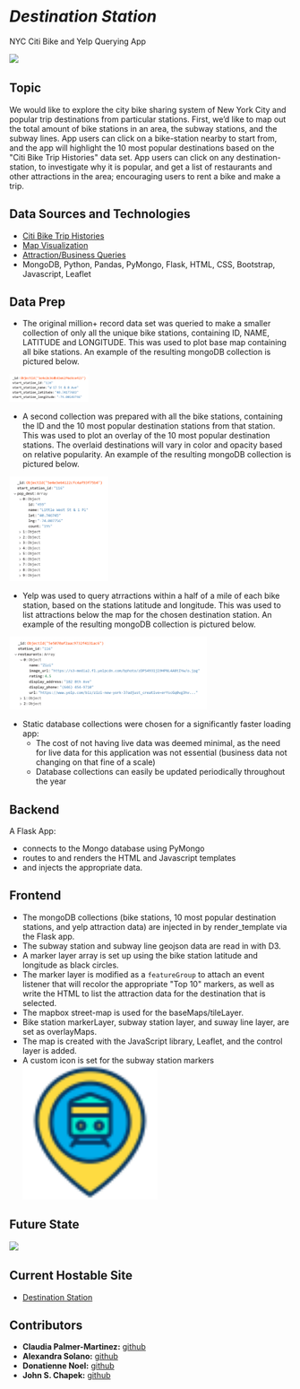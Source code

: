 # **_Destination Station_**  

NYC Citi Bike and Yelp Querying App  

<img src="static/images/Title_Slide.PNG" width="60%">  


## Topic  
We would like to explore the city bike sharing system of New York City and popular trip destinations from particular stations. First, we’d like to map out the total amount of bike stations in an area, the subway stations, and the subway lines. App users can click on a bike-station nearby to start from, and the app will highlight the 10 most popular destinations based on the "Citi Bike Trip Histories" data set. App users can click on any destination-station, to investigate why it is popular, and get a list of restaurants and other attractions in the area; encouraging users to rent a bike and make a trip.  


## Data Sources and Technologies  
* [Citi Bike Trip Histories](https://www.citibikenyc.com/system-data)  
* [Map Visualization](https://docs.mapbox.com/api/maps/)  
* [Attraction/Business Queries](https://www.yelp.com)  
* MongoDB, Python, Pandas, PyMongo, Flask, HTML, CSS, Bootstrap, Javascript, Leaflet  


## Data Prep  

* The original million+ record data set was queried to make a smaller collection of only all the unique bike stations, containing ID, NAME, LATITUDE and LONGITUDE. This was used to plot base map containing all bike stations. An example of the resulting mongoDB collection is pictured below.   
<img src="static/images/unique_stations.png" width="28%">  

* A second collection was prepared with all the bike stations, containing the ID and the 10 most popular destination stations from that station. This was used to plot an overlay of the 10 most popular destination stations. The overlaid destinations will vary in color and opacity based on relative popularity. An example of the resulting mongoDB collection is pictured below.  
<img src="static/images/popular_stations.png" width="35%">  

* Yelp was used to query atrractions within a half of a mile of each bike station, based on the stations latitude and longitude. This was used to list attractions below the map for the chosen destination station. An example of the resulting mongoDB collection is pictured below.  
<img src="static/images/attractions.png" width="70%">   

* Static database collections were chosen for a significantly faster loading app:  
	- The cost of not having live data was deemed minimal, as the need for live data for this application was not essential (business data not changing on that fine of a scale)  
	- Database collections can easily be updated periodically throughout the year  


## Backend  
A Flask App:  
* connects to the Mongo database using PyMongo  
* routes to and renders the HTML and Javascript templates    
* and injects the appropriate data.  


## Frontend
* The mongoDB collections (bike stations, 10 most popular destination stations, and yelp attraction data) are injected in by render_template via the Flask app.  
* The subway station and subway line geojson data are read in with D3.  
* A marker layer array is set up using the bike station latitude and longitude as black circles.  
* The marker layer is modified as a `featureGroup` to attach an event listener that will recolor the appropriate "Top 10" markers, as well as write the HTML to list the attraction data for the destination that is selected.  
* The mapbox street-map is used for the baseMaps/tileLayer.  
* Bike station markerLayer, subway station layer, and suway line layer, are set as overlayMaps.  
* The map is created with the JavaScript library, Leaflet, and the control layer is added.  
* A custom icon is set for the subway station markers <img src="/static/images/location.png" width="50%">  

## Future State  
<img src="static/images/Future_State.PNG" width="60%">


## Current Hostable Site
* [Destination Station](https://code-sparrow.github.io/Destination-Station/hostable_site/)


## Contributors 
* __Claudia Palmer-Martinez:__ [github](https://github.com/Claud50623)
* __Alexandra Solano:__ [github](https://github.com/alexsolano36)
* __Donatienne Noel:__ [github](https://github.com/donatiennenoel)
* __John S. Chapek:__ [github](https://github.com/code-sparrow)